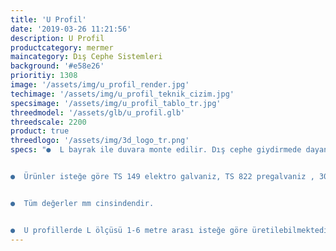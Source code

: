 ```yaml
---
title: 'U Profil'
date: '2019-03-26 11:21:56'
description: U Profil
productcategory: mermer
maincategory: Dış Cephe Sistemleri
background: '#e58e26'
prioritiy: 1308
image: '/assets/img/u_profil_render.jpg'
techimage: '/assets/img/u_profil_teknik_cizim.jpg'
specsimage: '/assets/img/u_profil_tablo_tr.jpg'
threedmodel: '/assets/glb/u_profil.glb'
threedscale: 2200
product: true
threedlogo: '/assets/img/3d_logo_tr.png'
specs: "●  L bayrak ile duvara monte edilir. Dış cephe giydirmede dayanıklı ve kullanım kolaylığı sunan bir alt yapı oluşturmaya yarar.


●  Ürünler isteğe göre TS 149 elektro galvaniz, TS 822 pregalvaniz , 304 ve 430 paslanmaz çelikten üretilebilmektedir.


●  Tüm değerler mm cinsindendir.


●  U profillerde L ölçüsü 1-6 metre arası isteğe göre üretilebilmektedir."
---
```

